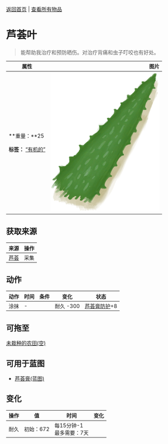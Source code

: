 [返回首页](index.md)   |  [查看所有物品](object.md)
# 芦荟叶  
> 能帮助我治疗和预防晒伤。对治疗背痛和虫子叮咬也有好处。  
  
  属性  |   图片   
 ----  |  ----:   
 **重量：**25<br><br>**标签：**	[“有机的”](tag_Organic.md)  |  ![](Sprite/AloeVeraLeaf.png)   
  
## 获取来源  
来源  |  操作  
----  |  ----  
[芦荟](AloeVera.md)  |  采集  
## 动作  
动作  |  时间  |  条件  |  变化  |  状态  
----  |  ----  |  ----  |  ----  |  ----  
涂抹  |  -  |    |  耐久  -300<br>  |  [芦荟膏防护](AloeVeraGelProtection.md)+8  
## 可拖至  
[未栽种的农田(空)](CropPlotEmpty.md)  
## 可用于蓝图  
- [芦荟膏(蓝图)](Bp_AloeGel.md)  
  
  
## 变化  
操作  |  值  |  时间  |  变化  
----  |  ----  |  ----  |  ----  
耐久  |  初始：672  |  每15分钟-1<br>最多需要：7天  |    
